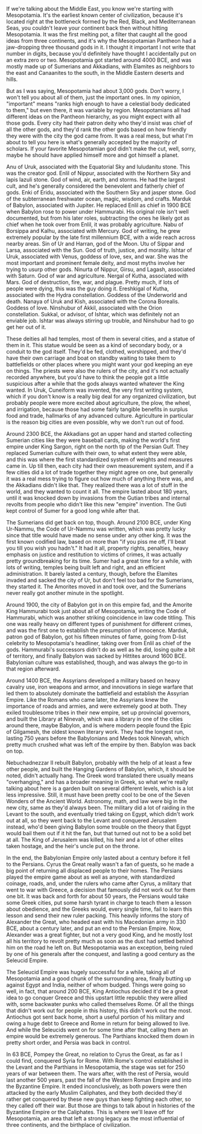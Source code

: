 If we're talking about the Middle East, you know we're starting with Mesopotamia. It's the earliest known center of civilization, because it's located right at the bottleneck formed by the Red, Black, and Mediterranean Seas, you couldn't leave your continent back then without hitting Mesopotamia. It was the first melting pot, a filter that caught all the good ideas from three continents, and it's why the Mesopotamian Pantheon had a jaw-dropping three thousand gods in it. I thought it important I not write that number in digits, because you'd definitely have thought I accidentally put on an extra zero or two. Mesopotamia got started around 4000 BCE, and was mostly made up of Sumerians and Akkadians, with Elamites as neighbors to the east and Canaanites to the south, in the Middle Eastern deserts and hills.


But as I was saying, Mesopotamia had about 3,000 gods. Don't worry, I won't tell you about all of them, just the important ones. In my opinion, "important" means "ranks high enough to have a celestial body dedicated to them," but even there, it was variable by region. Mesopotamians all had different ideas on the Pantheon hierarchy, as you might expect with all those gods. Every city had their patron deity who they'd insist was chief of all the other gods, and they'd rank the other gods based on how friendly they were with the city the god came from. It was a real mess, but what I'm about to tell you here is what's generally accepted by the majority of scholars. If your favorite Mesopotamian god didn't make the cut, well, sorry, maybe he should have applied himself more and got himself a planet.


Anu of Uruk, associated with the Equatorial Sky and luludanitu stone. This was the creator god.
Enlil of Nippur, associated with the Northern Sky and lapis lazuli stone. God of wind, air, earth, and storms. He had the largest cult, and he's generally considered the benevolent and fatherly chief of gods.
Enki of Eridu, associated with the Southern Sky and jasper stone. God of the subterranean freshwater ocean, magic, wisdom, and crafts. 
Marduk of Babylon, associated with Jupiter. He replaced Enlil as chief in 1900 BCE when Babylon rose to power under Hammurabi. His original role isn't well documented, but from his later roles, subtracting the ones he likely got as chief when he took over from Enlil, it was probably agriculture.
Nabu of Borsippa and Kalhu, associated with Mercury. God of writing, he grew extremely popular by the late first millennium BCE, with a wide reach across nearby areas.
Sin of Ur and Harran, god of the Moon.
Utu of Sippar and Larsa, associated with the Sun. God of truth, justice, and morality.
Ishtar of Uruk, associated with Venus, goddess of love, sex, and war. She was the most important and prominent female deity, and most myths involve her trying to usurp other gods.
Ninurta of Nippur, Girsu, and Lagash, associated with Saturn. God of war and agriculture.
Nergal of Kutha, associated with Mars. God of destruction, fire, war, and plague. Pretty much, if lots of people were dying, this was the guy doing it.
Ereshkigal of Kutha, associated with the Hydra constellation. Goddess of the Underworld and death.
Nanaya of Uruk and Kish, associated with the Corona Borealis. Goddess of love.
Ninshubur of Akkil, associated with the Orion constellation. Sukkal, or advisor, of Ishtar, which was definitely not an enviable job. Ishtar was always stirring up trouble, and Ninshubur had to go get her out of it.


These deities all had temples, most of them in several cities, and a statue of them in it. This statue would be seen as a kind of secondary body, or a conduit to the god itself. They'd be fed, clothed, worshipped, and they'd have their own carriage and boat on standby waiting to take them to battlefields or other places where you might want your god keeping an eye on things. The priests were also the rulers of the city, and it's not actually recorded anywhere, but you'd have to think the people got a little suspicious after a while that the gods always wanted whatever the King wanted. In Uruk, Cuneiform was invented, the very first writing system, which if you don't know is a really big deal for any organized civilization, but probably people were more excited about agriculture, the plow, the wheel, and irrigation, because those had some fairly tangible benefits in surplus food and trade, hallmarks of any advanced culture. Agriculture in particular is the reason big cities are even possible, why we don't run out of food.


Around 2300 BCE, the Akkadians got an upper hand and started collecting Sumerian cities like they were baseball cards, making the world's first empire under King Sargon, right on the north tip of the Persian Gulf. They replaced Sumerian culture with their own, to what extent they were able, and this was where the first standardized system of weights and measures came in. Up till then, each city had their own measurement system, and if a few cities did a lot of trade together they might agree on one, but generally it was a real mess trying to figure out how much of anything there was, and the Akkadians didn't like that. They realized there was a lot of stuff in the world, and they wanted to count it all. The empire lasted about 180 years, until it was knocked down by invasions from the Gutian tribes and internal revolts from people who didn't like this new "empire" invention. The Guti kept control of Sumer for a good long while after that.


The Sumerians did get back on top, though. Around 2100 BCE, under King Ur-Nammu, the Code of Ur-Nammu was written, which was pretty lucky since that title would have made no sense under any other king. It was the first known codified law, based on more than "if you piss me off, I'll beat you till you wish you hadn't." It had it all, property rights, penalties, heavy emphasis on justice and restitution to victims of crimes, it was actually pretty groundbreaking for its time. Sumer had a great time for a while, with lots of writing, temples being built left and right, and an efficient administration. It barely lasted a century, though, before the Elamites invaded and sacked the city of Ur, but don't feel too bad for the Sumerians, they started it. The Amorites moved in and took over, and the Sumerians never really got another minute in the spotlight.


Around 1900, the city of Babylon got in on this empire fad, and the Amorite King Hammurabi took just about all of Mesopotamia, writing the Code of Hammurabi, which was another striking coincidence in law code titling. This one was really heavy on different types of punishment for different crimes, and was the first one to establish the presumption of innocence. Marduk, patron god of Babylon, got his fifteen minutes of fame, going from D-list celebrity to Mesopotamia's headliner, taking over from Enlil as chief of the gods. Hammurabi's successors didn't do as well as he did, losing quite a bit of territory, and finally Babylon was sacked by Hittites around 1600 BCE. Babylonian culture was established, though, and was always the go-to in that region afterward.


Around 1400 BCE, the Assyrians developed a military based on heavy cavalry use, iron weapons and armor, and innovations in siege warfare that led them to absolutely dominate the battlefield and establish the Assyrian Empire. Like the Romans who came later, the Assyrians knew the importance of roads and armies, and were extremely good at both. They exiled troublesome tribes in their new empire, set up provincial governors, and built the Library at Ninevah, which was a library in one of the cities around there, maybe Babylon, and is where modern people found the Epic of Gilgamesh, the oldest known literary work. They had the longest run, lasting 750 years before the Babylonians and Medes took Ninevah, which pretty much crushed what was left of the empire by then. Babylon was back on top.


Nebuchadnezzar II rebuilt Babylon, probably with the help of at least a few other people, and built the Hanging Gardens of Babylon, which, it should be noted, didn't actually hang. The Greek word translated there usually means "overhanging," and has a broader meaning in Greek, so what we're really talking about here is a garden built on several different levels, which is a lot less impressive. Still, it must have been pretty cool to be one of the Seven Wonders of the Ancient World. Astronomy, math, and law were big in the new city, same as they'd always been. The military did a lot of raiding in the Levant to the south, and eventually tried taking on Egypt, which didn't work out at all, so they went back to the Levant and conquered Jerusalem instead, who'd been giving Babylon some trouble on the theory that Egypt would bail them out if it hit the fan, but that turned out not to be a solid bet at all. The King of Jerusalem was killed, his heir and a lot of other elites taken hostage, and the heir's uncle put on the throne.


In the end, the Babylonian Empire only lasted about a century before it fell to the Persians. Cyrus the Great really wasn't a fan of guests, so he made a big point of returning all displaced people to their homes. The Persians played the empire game about as well as anyone, with standardized coinage, roads, and, under the rulers who came after Cyrus, a military that went to war with Greece, a decision that famously did not work out for them one bit. It was back and forth for about 50 years, the Persians would take some Greek cities, put some harsh tyrant in charge to teach them a lesson about obedience, and the Greeks would, every single time, fail to learn this lesson and send their new ruler packing. This heavily informs the story of Alexander the Great, who headed east with his Macedonian army in 330 BCE, about a century later, and put an end to the Persian Empire. Now, Alexander was a great fighter, but not a very good King, and he mostly lost all his territory to revolt pretty much as soon as the dust had settled behind him on the road he left on. But Mesopotamia was an exception, being ruled by one of his generals after the conquest, and lasting a good century as the Seleucid Empire.


The Seleucid Empire was hugely successful for a while, taking all of Mesopotamia and a good chunk of the surrounding area, finally butting up against Egypt and India, neither of whom budged. Things were going so well, in fact, that around 200 BCE, King Antiochus decided it'd be a great idea to go conquer Greece and this upstart little republic they were allied with, some backwater punks who called themselves Rome. Of all the things that didn't work out for people in this history, this didn't work out the most. Antiochus got sent back home, short a useful portion of his military and owing a huge debt to Greece and Rome in return for being allowed to live. And while the Seleucids went on for some time after that, calling them an empire would be extremely generous. The Parthians knocked them down in pretty short order, and Persia was back in control.


In 63 BCE, Pompey the Great, no relation to Cyrus the Great, as far as I could find, conquered Syria for Rome. With Rome's control established in the Levant and the Parthians in Mesopotamia, the stage was set for 250 years of war between them. The wars after, with the rest of Persia, would last another 500 years, past the fall of the Western Roman Empire and into the Byzantine Empire. It ended inconclusively, as both powers were then attacked by the early Muslim Caliphates, and they both decided they'd rather get conquered by these new guys than keep fighting each other, so they called off their war. But those are things to talk about in histories of the Byzantine Empire or the Caliphates. This is where we'll leave off for Mesopotamia, an area that left a strong legacy as the most influential of three continents, and the birthplace of civilization.